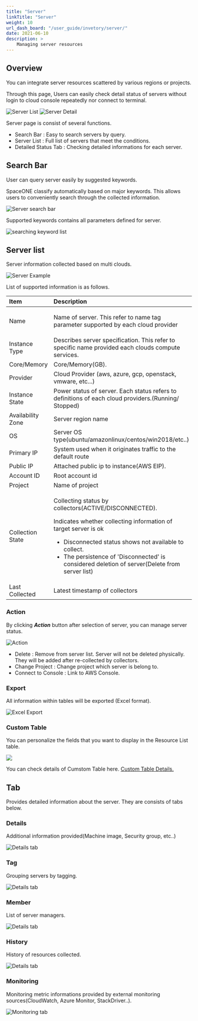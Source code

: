 ```yaml
---
title: "Server"
linkTitle: "Server"
weight: 10
url_dash_board: "/user_guide/invetory/server/" 
date: 2021-06-10
description: >
    Managing server resources
---
```


## Overview  

You can integrate server resources scattered by various regions or projects.

Through this page, Users can easily check detail status of servers without login to cloud console repeatedly nor connect to terminal.

![Server List](/docs/guides/user_guide/invetory/server_img/server_image_01.png)
![Server Detail](/docs/guides/user_guide/invetory/server_img/server_image_02.png)

Server page is consist of several functions.

* Search Bar : Easy to search servers by query.
* Server List : Full list of servers that meet the conditions.
* Detailed Status Tab : Checking detailed informations for each server.

## Search Bar

User can query server easily by suggested keywords.

SpaceONE classify automatically based on major keywords. This allows users to conveniently search through the collected information.

![Server search bar](/docs/guides/user_guide/invetory/server_img/server_image_03.png)

Supported keywords contains all parameters defined for server.

![searching keyword list](/docs/guides/user_guide/invetory/server_img/server_image_04.png)

## Server list

Server information collected based on multi clouds.

![Server Example](/docs/guides/user_guide/invetory/server_img/server_image_05.png)

List of supported information is as follows.

<table>
  <thead>
    <tr>
      <th style="text-align:left">Item</th>
      <th style="text-align:left">Description</th>
    </tr>
  </thead>
  <tbody>
    <tr>
      <td style="text-align:left">Name</td>
      <td style="text-align:left">
        <p></p>
        <p>Name of server. This refer to name tag parameter supported by each cloud
          provider</p>
      </td>
    </tr>
    <tr>
      <td style="text-align:left">Instance Type</td>
      <td style="text-align:left">Describes server specification. This refer to specific name provided each
        clouds compute services.</td>
    </tr>
    <tr>
      <td style="text-align:left">Core/Memory</td>
      <td style="text-align:left">Core/Memory(GB).</td>
    </tr>
    <tr>
      <td style="text-align:left">Provider</td>
      <td style="text-align:left">Cloud Provider (aws, azure, gcp, openstack, vmware, etc...)</td>
    </tr>
    <tr>
      <td style="text-align:left">Instance State</td>
      <td style="text-align:left">Power status of server. Each status refers to definitions of each cloud
        providers.(Running/ Stopped)</td>
    </tr>
    <tr>
      <td style="text-align:left">Availability Zone</td>
      <td style="text-align:left">Server region name</td>
    </tr>
    <tr>
      <td style="text-align:left">OS</td>
      <td style="text-align:left">Server OS type(ubuntu/amazonlinux/centos/win2018/etc..)</td>
    </tr>
    <tr>
      <td style="text-align:left">Primary IP</td>
      <td style="text-align:left">System used when it originates traffic to the default route</td>
    </tr>
    <tr>
      <td style="text-align:left">Public IP</td>
      <td style="text-align:left">Attached public ip to instance(AWS EIP).</td>
    </tr>
    <tr>
      <td style="text-align:left">Account ID</td>
      <td style="text-align:left">Root account id</td>
    </tr>
    <tr>
      <td style="text-align:left">Project</td>
      <td style="text-align:left">Name of project</td>
    </tr>
    <tr>
      <td style="text-align:left">Collection State</td>
      <td style="text-align:left">
        <p>Collecting status by collectors(ACTIVE/DISCONNECTED).</p>
        <p>Indicates whether collecting information of target server is ok</p>
        <ul>
          <li>Disconnected status shows not available to collect.</li>
          <li>The persistence of 'Disconnected' is considered deletion of server(Delete
            from server list)</li>
        </ul>
      </td>
    </tr>
    <tr>
      <td style="text-align:left">Last Collected</td>
      <td style="text-align:left">Latest timestamp of collectors</td>
    </tr>
  </tbody>
</table>

### Action

By clicking _**Action**_ button after selection of server, you can manage server status.

![Action](/docs/guides/user_guide/invetory/server_img/server_image_06.png)

* Delete : Remove from server list. Server will not be deleted physically. They will be added after re-collected by collectors.
* Change Project : Change project which server is belong to. 
* Connect to Console : Link to AWS Console.

### Export

All information within tables will be exported (Excel format).

![Excel Export](/docs/guides/user_guide/invetory/server_img/server_image_07.png)

### Custom Table

You can personalize the fields that you want to display in the Resource List table.

![](/docs/guides/user_guide/invetory/server_img/server_image_08.png)

You can check details of Cumstom Table here. <a href ="/docs/guides/advanced_topics/custom_table">Custom Table Details.</a>

## Tab

Provides detailed information about the server. They are consists of tabs below.

### Details
Additional information provided\(Machine image, Security group, etc..\)

![Details tab](/docs/guides/user_guide/invetory/server_img/server_image_09.png)

### Tag
Grouping servers by tagging.

![Details tab](/docs/guides/user_guide/invetory/server_img/server_image_10.png)

### Member
List of server managers.

![Details tab](/docs/guides/user_guide/invetory/server_img/server_image_11.png)

### History
History of resources collected.

![Details tab](/docs/guides/user_guide/invetory/server_img/server_image_12.png)

### Monitoring
Monitoring metric informations provided by external monitoring sources\(CloudWatch, Azure Monitor, StackDriver..\).

![Monitoring tab](/docs/guides/user_guide/invetory/server_img/server_image_13.png)

